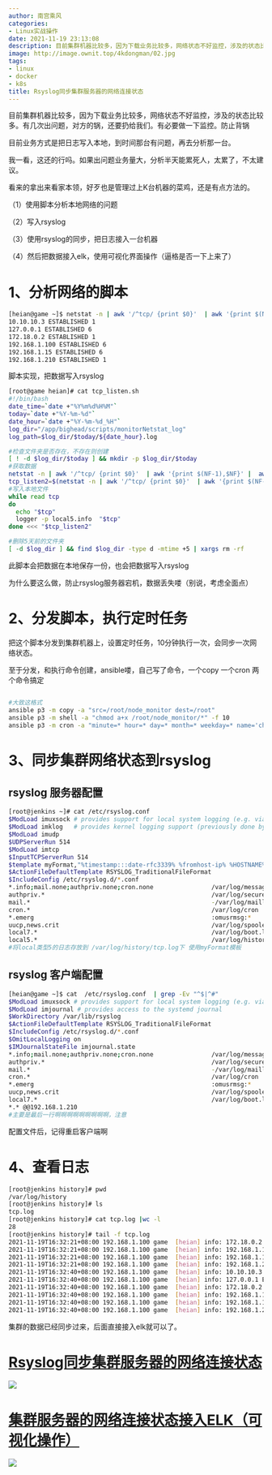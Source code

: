 ```yaml
---
author: 南宫乘风
categories:
- Linux实战操作
date: 2021-11-19 23:13:08
description: 目前集群机器比较多，因为下载业务比较多，网络状态不好监控，涉及的状态比较多。有几次出问题，对方的锅，还要扔给我们。有必要做一下监控。防止背锅目前业务方式是把日志写入本地，到时间那台有问题，再去分析那一。。。。。。。
image: http://image.ownit.top/4kdongman/02.jpg
tags:
- linux
- docker
- k8s
title: Rsyslog同步集群服务器的网络连接状态
---
```


<!--more-->

目前集群机器比较多，因为下载业务比较多，网络状态不好监控，涉及的状态比较多。有几次出问题，对方的锅，还要扔给我们。有必要做一下监控。防止背锅

目前业务方式是把日志写入本地，到时间那台有问题，再去分析那一台。

我一看，这还的行吗。如果出问题业务量大，分析半天能累死人，太累了，不太建议。

看来的拿出来看家本领，好歹也是管理过上K台机器的菜鸡，还是有点方法的。

（1）使用脚本分析本地网络的问题

（2）写入rsyslog

（3）使用rsyslog的同步，把日志接入一台机器

（4）然后把数据接入elk，使用可视化界面操作（逼格是否一下上来了）

# 1、分析网络的脚本

```bash
[heian@game ~]$ netstat -n | awk '/^tcp/ {print $0}'  | awk '{print $(NF-1),$NF}' |  awk -F ':| ' '{print $1,$NF}' |awk  '{a[$1" "$2]++}END{for(i in a)print i,a[i]}' |sort -nk 3
10.10.10.3 ESTABLISHED 1
127.0.0.1 ESTABLISHED 6
172.18.0.2 ESTABLISHED 1
192.168.1.100 ESTABLISHED 6
192.168.1.15 ESTABLISHED 6
192.168.1.210 ESTABLISHED 1
```

脚本实现，把数据写入rsyslog

```bash
[root@game heian]# cat tcp_listen.sh 
#!/bin/bash
date_time=`date +"%Y%m%d%H%M"`
today=`date +"%Y-%m-%d"`
date_hour=`date +"%Y-%m-%d_%H"`
log_dir="/app/bighead/scripts/monitorNetstat_log"
log_path=$log_dir/$today/${date_hour}.log

#检查文件夹是否存在，不存在则创建
[ ! -d $log_dir/$today ] && mkdir -p $log_dir/$today
#获取数据
netstat -n | awk '/^tcp/ {print $0}'  | awk '{print $(NF-1),$NF}' |  awk -F ':| ' '{print $1,$NF}' |awk -v date_time=$date_time '{a[$1" "$2]++}END{for(i in a)print date_time,i,a[i]}' |sort -nk 4 >> $log_path
tcp_listen2=$(netstat -n | awk '/^tcp/ {print $0}'  | awk '{print $(NF-1),$NF}' |  awk -F ':| ' '{print $1,$NF}' |awk  '{a[$1" "$2]++}END{for(i in a)print i,a[i]}' |sort -nk 3)
#写入本地文件 
while read tcp
do 
  echo "$tcp"
  logger -p local5.info  "$tcp"
done <<< "$tcp_listen2"

#删除5天前的文件夹
[ -d $log_dir ] && find $log_dir -type d -mtime +5 | xargs rm -rf
```

此脚本会把数据在本地保存一份，也会把数据写入rsyslog

为什么要这么做，防止rsyslog服务器宕机，数据丢失喽（别说，考虑全面点）

# 2、分发脚本，执行定时任务

把这个脚本分发到集群机器上，设置定时任务，10分钟执行一次，会同步一次网络状态。

至于分发，和执行命令创建，ansible喽，自己写了命令，一个copy 一个cron 两个命令搞定

```bash

#大致这格式
ansible p3 -m copy -a "src=/root/node_monitor dest=/root"
ansible p3 -m shell -a "chmod a+x /root/node_monitor/*" -f 10
ansible p3 -m cron -a "minute=* hour=* day=* month=* weekday=* name='chia' job='/usr/bin/python3 /root/node_monitor/node_monitor.py' user='root' state='present'"
```

# 3、同步集群网络状态到rsyslog

## **rsyslog 服务器配置**

```bash
[root@jenkins ~]# cat /etc/rsyslog.conf 
$ModLoad imuxsock # provides support for local system logging (e.g. via logger command)
$ModLoad imklog   # provides kernel logging support (previously done by rklogd)
$ModLoad imudp
$UDPServerRun 514
$ModLoad imtcp
$InputTCPServerRun 514
$template myFormat,"%timestamp:::date-rfc3339% %fromhost-ip% %HOSTNAME%  [%programname%] %syslogseverity-text%:%msg%\n"
$ActionFileDefaultTemplate RSYSLOG_TraditionalFileFormat
$IncludeConfig /etc/rsyslog.d/*.conf
*.info;mail.none;authpriv.none;cron.none                /var/log/messages;myFormat
authpriv.*                                              /var/log/secure;myFormat
mail.*                                                  -/var/log/maillog
cron.*                                                  /var/log/cron
*.emerg                                                 :omusrmsg:*
uucp,news.crit                                          /var/log/spooler
local7.*                                                /var/log/boot.log
local5.*                                                /var/log/history/tcp.log;myFormat
#将local类型5的日志存放到 /var/log/history/tcp.log下 使用myFormat模板
```

## **rsyslog 客户端配置**

```bash
[heian@game ~]$ cat  /etc/rsyslog.conf  | grep -Ev "^$|^#"
$ModLoad imuxsock # provides support for local system logging (e.g. via logger command)
$ModLoad imjournal # provides access to the systemd journal
$WorkDirectory /var/lib/rsyslog
$ActionFileDefaultTemplate RSYSLOG_TraditionalFileFormat
$IncludeConfig /etc/rsyslog.d/*.conf
$OmitLocalLogging on
$IMJournalStateFile imjournal.state
*.info;mail.none;authpriv.none;cron.none                /var/log/messages
authpriv.*                                              /var/log/secure
mail.*                                                  -/var/log/maillog
cron.*                                                  /var/log/cron
*.emerg                                                 :omusrmsg:*
uucp,news.crit                                          /var/log/spooler
local7.*                                                /var/log/boot.log
*.* @@192.168.1.210
#主要是最后一行啊啊啊啊啊啊啊啊啊，注意
```

配置文件后，记得重启客户端啊

# 4、查看日志

```bash
[root@jenkins history]# pwd
/var/log/history
[root@jenkins history]# ls
tcp.log
[root@jenkins history]# cat tcp.log |wc -l
28
[root@jenkins history]# tail -f tcp.log 
2021-11-19T16:32:21+08:00 192.168.1.100 game  [heian] info: 172.18.0.2 ESTABLISHED 1
2021-11-19T16:32:21+08:00 192.168.1.100 game  [heian] info: 192.168.1.100 ESTABLISHED 6
2021-11-19T16:32:21+08:00 192.168.1.100 game  [heian] info: 192.168.1.15 ESTABLISHED 6
2021-11-19T16:32:21+08:00 192.168.1.100 game  [heian] info: 192.168.1.210 ESTABLISHED 1
2021-11-19T16:32:40+08:00 192.168.1.100 game  [heian] info: 10.10.10.3 ESTABLISHED 1
2021-11-19T16:32:40+08:00 192.168.1.100 game  [heian] info: 127.0.0.1 ESTABLISHED 6
2021-11-19T16:32:40+08:00 192.168.1.100 game  [heian] info: 172.18.0.2 ESTABLISHED 1
2021-11-19T16:32:40+08:00 192.168.1.100 game  [heian] info: 192.168.1.100 ESTABLISHED 6
2021-11-19T16:32:40+08:00 192.168.1.100 game  [heian] info: 192.168.1.15 ESTABLISHED 6
2021-11-19T16:32:40+08:00 192.168.1.100 game  [heian] info: 192.168.1.210 ESTABLISHED 1
```

集群的数据已经同步过来，后面直接接入elk就可以了。

# [Rsyslog同步集群服务器的网络连接状态](https://blog.csdn.net/heian_99/article/details/121432620)

![](http://image.ownit.top/csdn/07d4b6c2a5684582a567930301edfb08.png)

# [集群服务器的网络连接状态接入ELK（可视化操作）](https://blog.csdn.net/heian_99/article/details/121472415)

![](http://image.ownit.top/csdn/f0d382ca74a74af2b711e7e8e8a4a5cb.png)